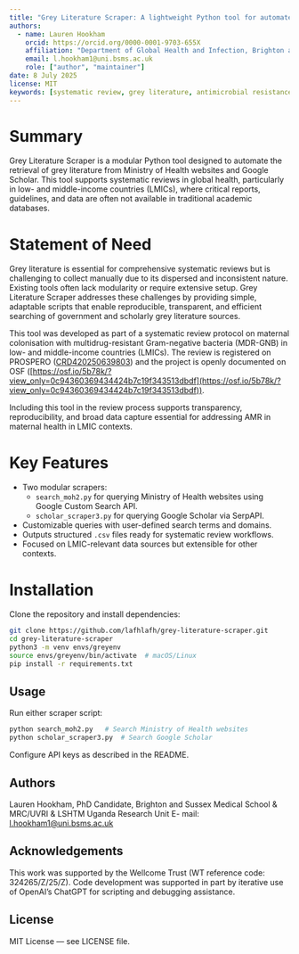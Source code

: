 ```yaml
---
title: "Grey Literature Scraper: A lightweight Python tool for automated systematic review searching"
authors:
  - name: Lauren Hookham
    orcid: https://orcid.org/0000-0001-9703-655X  
    affiliation: "Department of Global Health and Infection, Brighton and Sussex Medical School, UK; MRC/UVRI & LSHTM Uganda Research Unit"
    email: l.hookham1@uni.bsms.ac.uk
    role: ["author", "maintainer"]
date: 8 July 2025
license: MIT
keywords: [systematic review, grey literature, antimicrobial resistance, Python, LMIC]
---
```


# Summary

Grey Literature Scraper is a modular Python tool designed to automate the retrieval of grey literature from Ministry of Health websites and Google Scholar. This tool supports systematic reviews in global health, particularly in low- and middle-income countries (LMICs), where critical reports, guidelines, and data are often not available in traditional academic databases.

# Statement of Need

Grey literature is essential for comprehensive systematic reviews but is challenging to collect manually due to its dispersed and inconsistent nature. Existing tools often lack modularity or require extensive setup. Grey Literature Scraper addresses these challenges by providing simple, adaptable scripts that enable reproducible, transparent, and efficient searching of government and scholarly grey literature sources.

This tool was developed as part of a systematic review protocol on maternal colonisation with multidrug-resistant Gram-negative bacteria (MDR-GNB) in low- and middle-income countries (LMICs). The review is registered on PROSPERO ([CRD420250639803](https://www.crd.york.ac.uk/PROSPERO/view/CRD420250639803)) and the project is openly documented on OSF ([https://osf.io/5b78k/?view_only=0c94360369434424b7c19f343513dbdf](https://osf.io/5b78k/?view_only=0c94360369434424b7c19f343513dbdf)).

Including this tool in the review process supports transparency, reproducibility, and broad data capture essential for addressing AMR in maternal health in LMIC contexts.

# Key Features

- Two modular scrapers:
  - `search_moh2.py` for querying Ministry of Health websites using Google Custom Search API.
  - `scholar_scraper3.py` for querying Google Scholar via SerpAPI.
- Customizable queries with user-defined search terms and domains.
- Outputs structured `.csv` files ready for systematic review workflows.
- Focused on LMIC-relevant data sources but extensible for other contexts.

# Installation

Clone the repository and install dependencies:

```bash
git clone https://github.com/lafhlafh/grey-literature-scraper.git
cd grey-literature-scraper
python3 -m venv envs/greyenv
source envs/greyenv/bin/activate  # macOS/Linux
pip install -r requirements.txt
```

## Usage

Run either scraper script:

```bash
python search_moh2.py   # Search Ministry of Health websites
python scholar_scraper3.py  # Search Google Scholar
```

Configure API keys as described in the README.

## Authors

Lauren Hookham, PhD Candidate, Brighton and Sussex Medical School & MRC/UVRI & LSHTM Uganda Research Unit
E- mail: [l.hookham1@uni.bsms.ac.uk](mailto:l.hookham1@uni.bsms.ac.uk)

## Acknowledgements

This work was supported by the Wellcome Trust (WT reference code: 324265/Z/25/Z).
Code development was supported in part by iterative use of OpenAI’s ChatGPT for scripting and debugging assistance.

## License

MIT License — see LICENSE file.



